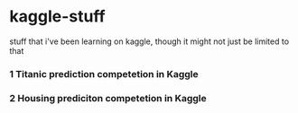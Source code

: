 # kaggle-stuff
stuff that i've been learning on kaggle, though it might not just be limited to that

### 1 Titanic prediction competetion in Kaggle

### 2 Housing prediciton competetion in Kaggle
